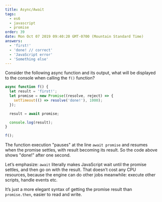 ```yaml
---
title: Async/Await
tags:
  - es6
  - javascript
  - promise
order: 39
date: Mon Oct 07 2019 09:40:20 GMT-0700 (Mountain Standard Time)
answers:
  - 'first!'
  - 'done! // correct'
  - 'JavaScript error'
  - 'Something else'
---
```


Consider the following async function and its output, what will be displayed to the console when
calling the `f()` function?

```javascript
async function f() {
  let result = 'first!';
  let promise = new Promise((resolve, reject) => {
    setTimeout(() => resolve('done!'), 1000);
  });

  result = await promise;

  console.log(result);
}

f();
```

<!-- explanation -->

The function execution "pauses" at the line `await promise` and resumes when the promise settles,
with result becoming its result. So the code above shows "done!" after one second.

Let’s emphasize: `await` literally makes JavaScript wait until the promise settles, and then go on
with the result. That doesn’t cost any CPU resources, because the engine can do other jobs
meanwhile: execute other scripts, handle events etc.

It’s just a more elegant syntax of getting the promise result than `promise.then`,
easier to read and write.
